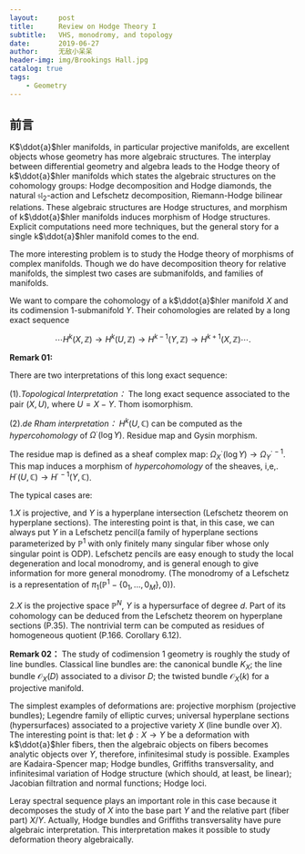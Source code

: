 ```yaml
---
layout:     post
title:      Review on Hodge Theory I
subtitle:   VHS, monodromy, and topology
date:       2019-06-27
author:     无敌小呆呆
header-img: img/Brookings Hall.jpg
catalog: true
tags:
    - Geometry
---
```




## 前言



K$\ddot{a}$hler manifolds, in particular projective manifolds, are excellent objects whose geometry has more algebraic structures. The interplay between differential geometry and algebra leads to the Hodge theory of k$\ddot{a}$hler manifolds which states the algebraic structures on the cohomology groups: Hodge decomposition and Hodge diamonds, the natural $\mathfrak{sl}_2$-action and Lefschetz decomposition, Riemann-Hodge bilinear relations. These algebraic structures are Hodge structures, and morphism of k$\ddot{a}$hler manifolds induces morphism of Hodge structures. Explicit computations need more techniques, but the general story for a single k$\ddot{a}$hler manifold comes to the end.



The more interesting problem is to study the Hodge theory of morphisms of complex manifolds. Though we do have decomposition theory for relative manifolds, the simplest two cases are submanifolds, and families of manifolds.

We want to compare the cohomology of a k$\ddot{a}$hler manifold $X$ and its codimension $1$-submanifold $Y$. Their cohomologies are related by a long exact sequence

$$\cdots H^k(X,\mathbb{Z})\to H^k(U,\mathbb{Z})\to H^{k-1}(Y,\mathbb{Z})\to H^{k+1}(X,\mathbb{Z})\cdots.$$

**Remark 01:**

There are two interpretations of this long exact sequence:

(1).*Topological Interpretation：*  The long exact sequence associated to the pair $(X,U)$, where $U=X-Y$. Thom isomorphism.

(2).*de Rham interpretation：*  $H^k(U,\mathbb{C})$ can be computed as the *hypercohomology* of $\Omega^\cdot(\log Y)$. Residue map and Gysin morphism.

The residue map is defined as a sheaf complex map: $\Omega_X^\cdot(\log Y)\to\Omega^{\cdot-1}_Y$. This map induces a morphism of *hypercohomology* of the sheaves, i,e,. $H^\cdot(U,\mathbb{C})\to H^{\cdot-1}(Y,\mathbb{C})$.

The typical cases are:

1.$X$ is projective, and $Y$ is a hyperplane intersection (Lefschetz theorem on hyperplane sections). The interesting point is that, in this case, we can always put $Y$ in a Lefschetz pencil(a family of hyperplane sections parameterized by $\mathbb{P}^1$ with only finitely many singular fiber whose only singular point is ODP). Lefschetz pencils are easy enough to study the local degeneration and local monodromy, and is general enough to give information for more general monodromy. (The monodromy of a Lefschetz is a representation of $\pi_1(\mathbb{P}^1-\{0_1,...,0_M\},0)$).

2.$X$ is the projective space $\mathbb{P}^N$, $Y$ is a hypersurface of degree $d$. Part of its cohomology can be deduced from the Lefschetz theorem on hyperplane sections (P.35). The nontrivial term can be computed as residues of homogeneous quotient (P.166. Corollary 6.12).

**Remark 02：**
The study of codimension $1$ geometry is roughly the study of line bundles. Classical line bundles are: the canonical bundle $K_X$; the line bundle $\mathcal{O}_{X}(D)$ associated to a divisor $D$; the twisted bundle $\mathcal{O}_X(k)$ for a projective manifold.

The simplest examples of deformations are: projective morphism (projective bundles); Legendre family of elliptic curves; universal hyperplane sections (hypersurfaces) associated to a projective variety $X$ (line bundle over $X$). The interesting point is that: let  $\phi:X\to Y$ be a deformation with k$\ddot{a}$hler fibers, then the algebraic objects on fibers becomes analytic objects over $Y$, therefore, infinitesimal study is possible. Examples are Kadaira-Spencer map; Hodge bundles, Griffiths transversality, and infinitesimal variation of Hodge structure (which should, at least, be linear); Jacobian filtration and normal functions; Hodge loci.

Leray spectral sequence plays an important role in this case because it decomposes the study of $X$ into the base part $Y$ and the relative part (fiber part) $X/Y$. Actually, Hodge bundles and Griffiths transversality have pure algebraic interpretation. This interpretation makes it possible to study deformation theory algebraically.

